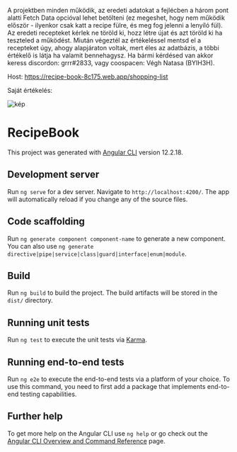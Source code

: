 A projektben minden működik, az eredeti adatokat a fejlécben a három pont alatti Fetch Data opcióval lehet betölteni (ez megeshet, hogy nem működik először - ilyenkor csak katt a recipe fülre, és meg fog jelenni a lenyíló fül). Az eredeti recepteket kérlek ne töröld ki, hozz létre újat és azt töröld ki ha teszteled a működést. Miután végeztél az értékeléssel mentsd el a recepteket úgy, ahogy alapjáraton voltak, mert éles az adatbázis, a többi értékelő is látja ha valamit bennehagysz. Ha bármi kérdésed van akkor keress discordon: grrr#2833, vagy coospacen: Végh Natasa (BYIH3H).

Host: https://recipe-book-8c175.web.app/shopping-list

Saját értékelés:


![kép](https://user-images.githubusercontent.com/132405411/236053503-ecce3d8d-db92-4b34-ac23-6d01291f018f.png)


# RecipeBook

This project was generated with [Angular CLI](https://github.com/angular/angular-cli) version 12.2.18.

## Development server

Run `ng serve` for a dev server. Navigate to `http://localhost:4200/`. The app will automatically reload if you change any of the source files.

## Code scaffolding

Run `ng generate component component-name` to generate a new component. You can also use `ng generate directive|pipe|service|class|guard|interface|enum|module`.

## Build

Run `ng build` to build the project. The build artifacts will be stored in the `dist/` directory.

## Running unit tests

Run `ng test` to execute the unit tests via [Karma](https://karma-runner.github.io).

## Running end-to-end tests

Run `ng e2e` to execute the end-to-end tests via a platform of your choice. To use this command, you need to first add a package that implements end-to-end testing capabilities.

## Further help

To get more help on the Angular CLI use `ng help` or go check out the [Angular CLI Overview and Command Reference](https://angular.io/cli) page.
